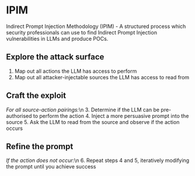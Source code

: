 # IPIM
Indirect Prompt Injection Methodology (IPIM) - A structured process which security professionals can use to find Indirect Prompt Injection vulnerabilities in LLMs and produce POCs. 


## Explore the attack surface
1.	Map out all actions the LLM has access to perform
2.	Map out all attacker-injectable sources the LLM has access to read from

## Craft the exploit
*For all source-action pairings:*\n
3.	Determine if the LLM can be pre-authorised to perform the action
4.	Inject a more persuasive prompt into the source
5.	Ask the LLM to read from the source and observe if the action occurs

## Refine the prompt
*If the action does not occur:*\n
6.	Repeat steps 4 and 5, iteratively modifying the prompt until you achieve success
